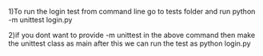 1)To run the login test from command line  go to tests folder and run
python -m unittest login.py

2)if you dont want to provide -m unittest in the above command then make the unittest class as main
after this we can run the test as 
python login.py

